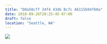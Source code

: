 ```yaml
---
title: "D0a50cff 34f4 43db Bc7c A6115b94f60a"
date: 2018-09-26T20:25:45-07:00
draft: false
location: "Seattle, WA"
---
```


![](https://d17enza3bfujl8.cloudfront.net/IMG_20180923_172733.jpg)
